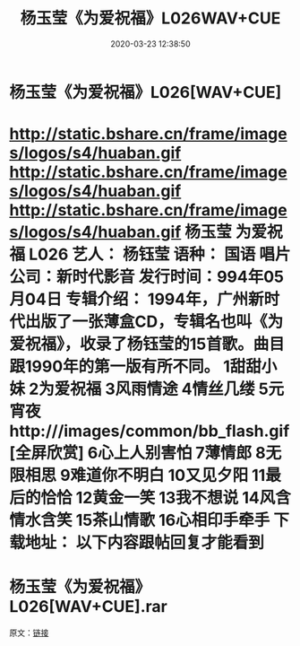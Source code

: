 ﻿---
title: 杨玉莹《为爱祝福》L026WAV+CUE
date: 2020-03-23 12:38:50
categories: WAV车载音乐、镜像
tags: 华语中文
---
# 杨玉莹《为爱祝福》L026[WAV+CUE]

http://static.bshare.cn/frame/images/logos/s4/huaban.gif
http://static.bshare.cn/frame/images/logos/s4/huaban.gif
http://static.bshare.cn/frame/images/logos/s4/huaban.gif
杨玉莹 为爱祝福 L026
艺人： 杨钰莹
语种： 国语
唱片公司：新时代影音
发行时间：994年05月04日
专辑介绍：
1994年，广州新时代出版了一张薄盒CD，专辑名也叫《为爱祝福》，收录了杨钰莹的15首歌。曲目跟1990年的第一版有所不同。
1甜甜小妹
2为爱祝福
3风雨情途
4情丝几缕
5元宵夜
http:///images/common/bb_flash.gif[全屏欣赏]
6心上人别害怕
7薄情郎
8无限相思
9难道你不明白
10又见夕阳
11最后的恰恰
12黄金一笑
13我不想说
14风含情水含笑
15茶山情歌
16心相印手牵手
下载地址：
以下内容跟帖回复才能看到
==============================
杨玉莹《为爱祝福》L026[WAV+CUE].rar
==============================
原文：[链接](https://blog.sina.com.cn/s/blog_1647c7e7601030kqz.html)